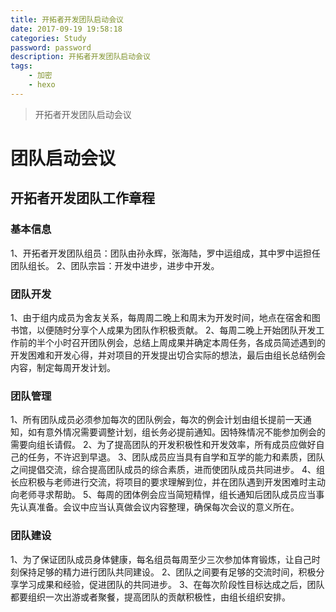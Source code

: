 ```yaml
---
title: 开拓者开发团队启动会议
date: 2017-09-19 19:58:18
categories: Study
password: password
description: 开拓者开发团队启动会议
tags: 
    - 加密
    - hexo
---
```


> 开拓者开发团队启动会议

# 团队启动会议

## 开拓者开发团队工作章程

### 基本信息

1、开拓者开发团队组员：团队由孙永辉，张海陆，罗中运组成，其中罗中运担任团队组长。
2、团队宗旨：开发中进步，进步中开发。

### 团队开发

1、由于组内成员为舍友关系，每周周二晚上和周末为开发时间，地点在宿舍和图书馆，以便随时分享个人成果为团队作积极贡献。
2、每周二晚上开始团队开发工作前的半个小时召开团队例会，总结上周成果并确定本周任务，各成员简述遇到的开发困难和开发心得，并对项目的开发提出切合实际的想法，最后由组长总结例会内容，制定每周开发计划。

### 团队管理

1、所有团队成员必须参加每次的团队例会，每次的例会计划由组长提前一天通知，如有意外情况需要调整计划，组长务必提前通知。因特殊情况不能参加例会的需要向组长请假。
2、为了提高团队的开发积极性和开发效率，所有成员应做好自己的任务，不许迟到早退。
3、团队成员应当具有自学和互学的能力和素质，团队之间提倡交流，综合提高团队成员的综合素质，进而使团队成员共同进步。
4、组长应积极与老师进行交流，将项目的要求理解到位，并在团队遇到开发困难时主动向老师寻求帮助。
5、每周的团体例会应当简短精悍，组长通知后团队成员应当事先认真准备。会议中应当认真做会议内容整理，确保每次会议的意义所在。

### 团队建设

1、为了保证团队成员身体健康，每名组员每周至少三次参加体育锻炼，让自己时刻保持足够的精力进行团队共同建设。
2、团队之间要有足够的交流时间，积极分享学习成果和经验，促进团队的共同进步。
3、在每次阶段性目标达成之后，团队都要组织一次出游或者聚餐，提高团队的贡献积极性，由组长组织安排。

